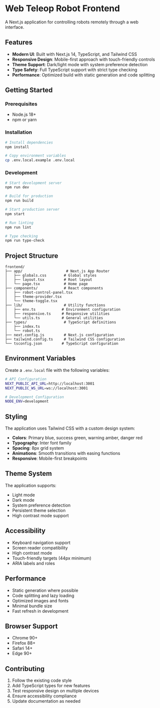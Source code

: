 # Web Teleop Robot Frontend

A Next.js application for controlling robots remotely through a web interface.

## Features

- **Modern UI**: Built with Next.js 14, TypeScript, and Tailwind CSS
- **Responsive Design**: Mobile-first approach with touch-friendly controls
- **Theme Support**: Dark/light mode with system preference detection
- **Type Safety**: Full TypeScript support with strict type checking
- **Performance**: Optimized build with static generation and code splitting

## Getting Started

### Prerequisites

- Node.js 18+ 
- npm or yarn

### Installation

```bash
# Install dependencies
npm install

# Copy environment variables
cp .env.local.example .env.local
```

### Development

```bash
# Start development server
npm run dev

# Build for production
npm run build

# Start production server
npm start

# Run linting
npm run lint

# Type checking
npm run type-check
```

## Project Structure

```
frontend/
├── app/                    # Next.js App Router
│   ├── globals.css        # Global styles
│   ├── layout.tsx         # Root layout
│   └── page.tsx           # Home page
├── components/            # React components
│   ├── robot-control-panel.tsx
│   ├── theme-provider.tsx
│   └── theme-toggle.tsx
├── lib/                   # Utility functions
│   ├── env.ts            # Environment configuration
│   ├── responsive.ts     # Responsive utilities
│   └── utils.ts          # General utilities
├── types/                 # TypeScript definitions
│   ├── index.ts
│   └── robot.ts
├── next.config.js         # Next.js configuration
├── tailwind.config.ts     # Tailwind CSS configuration
└── tsconfig.json         # TypeScript configuration
```

## Environment Variables

Create a `.env.local` file with the following variables:

```bash
# API Configuration
NEXT_PUBLIC_API_URL=http://localhost:3001
NEXT_PUBLIC_WS_URL=ws://localhost:3001

# Development Configuration
NODE_ENV=development
```

## Styling

The application uses Tailwind CSS with a custom design system:

- **Colors**: Primary blue, success green, warning amber, danger red
- **Typography**: Inter font family
- **Spacing**: 8px grid system
- **Animations**: Smooth transitions with easing functions
- **Responsive**: Mobile-first breakpoints

## Theme System

The application supports:

- Light mode
- Dark mode  
- System preference detection
- Persistent theme selection
- High contrast mode support

## Accessibility

- Keyboard navigation support
- Screen reader compatibility
- High contrast mode
- Touch-friendly targets (44px minimum)
- ARIA labels and roles

## Performance

- Static generation where possible
- Code splitting and lazy loading
- Optimized images and fonts
- Minimal bundle size
- Fast refresh in development

## Browser Support

- Chrome 90+
- Firefox 88+
- Safari 14+
- Edge 90+

## Contributing

1. Follow the existing code style
2. Add TypeScript types for new features
3. Test responsive design on multiple devices
4. Ensure accessibility compliance
5. Update documentation as needed